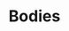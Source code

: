 ---
title: Bodies
draft: false
weight: 8
isPublic: true

project_content:
  bgColor: "#020131"
  theme: dark
  description: |
    This small series is about bodies <br />
    taking our time to breath <br />
    being in touch with ourselves.
  work:
    - type: image
      src: img/bubble-ladies_1.png
      class: col-md-7
    - type: image
      src: img/bubble-ladies_2.png
      class: col-md-7
    - type: image
      src: img/bubble-ladies_3.png
      class: col-md-7
---